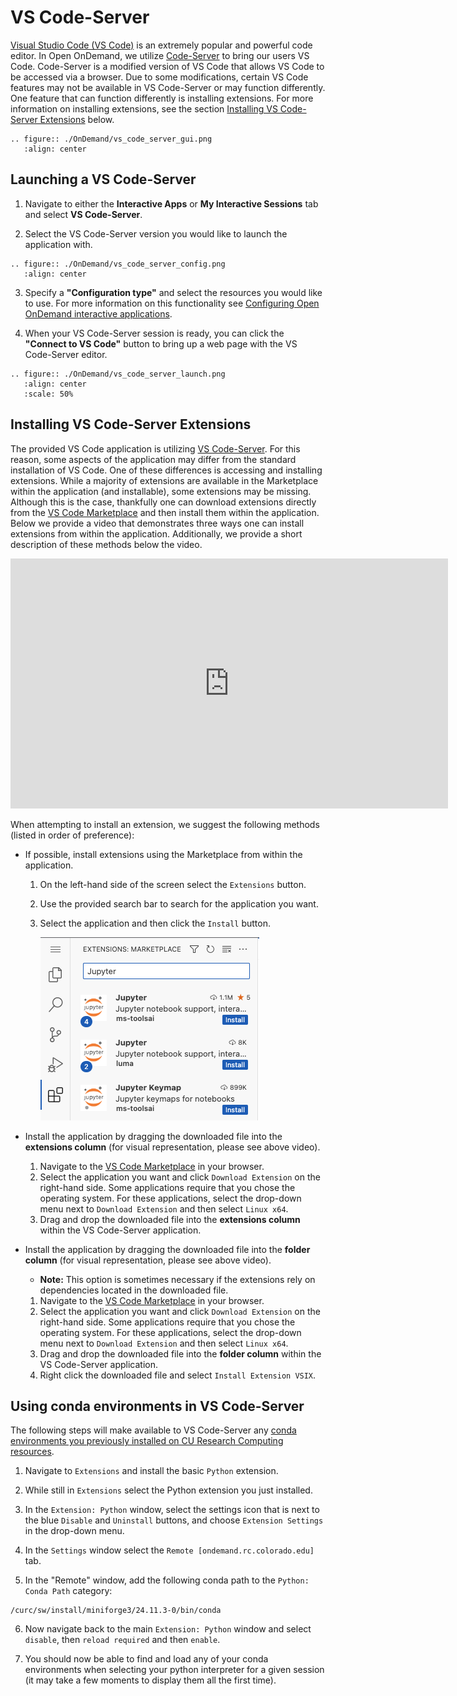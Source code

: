 # VS Code-Server

[Visual Studio Code (VS Code)](https://code.visualstudio.com/) is an extremely popular and powerful code editor. In Open OnDemand, we utilize [Code-Server](https://coder.com/docs/code-server/latest) to bring our users VS Code. Code-Server is a modified version of VS Code that allows VS Code to be accessed via a browser. Due to some modifications, certain VS Code features may not be available in VS Code-Server or may function differently. One feature that can function differently is installing extensions. For more information on installing extensions, see the section [Installing VS Code-Server Extensions](#installing-vs-code-server-extensions) below. 

```{eval-rst}
.. figure:: ./OnDemand/vs_code_server_gui.png
   :align: center
```

## Launching a VS Code-Server

1. Navigate to either the __Interactive Apps__ or __My Interactive Sessions__ tab and select **VS Code-Server**. 

2. Select the VS Code-Server version you would like to launch the application with.

```{eval-rst}
.. figure:: ./OnDemand/vs_code_server_config.png
   :align: center
```

3. Specify a **"Configuration type"** and select the resources you would like to use. For more information on this functionality see [Configuring Open OnDemand interactive applications](./configuring_apps.md). 

4. When your VS Code-Server session is ready, you can click the **"Connect to VS Code"** button to bring up a web page with the VS Code-Server editor. 

```{eval-rst}
.. figure:: ./OnDemand/vs_code_server_launch.png
   :align: center
   :scale: 50%
```

## Installing VS Code-Server Extensions

The provided VS Code application is utilizing [VS Code-Server](https://coder.com/docs/code-server/latest). For this reason, some aspects of the application may differ from the 
standard installation of VS Code. One of these differences is accessing and installing extensions. While a majority of extensions are available in the Marketplace within the 
application (and installable), some extensions may be missing. Although this is the case, thankfully one can download extensions directly from the [VS Code Marketplace](https://marketplace.visualstudio.com/vscode) and then install them within the application. Below we provide a video that demonstrates three ways one can install extensions from within
the application. Additionally, we provide a short description of these methods below the video.


<iframe width="700" height="400" src="https://www.youtube.com/embed/2kgZQmm5TF4?si=NUVzamnXYojcd79e" frameborder="0" allow="autoplay; encrypted-media" allowfullscreen></iframe>


When attempting to install an extension, we suggest the following methods (listed in order of preference):
- If possible, install extensions using the Marketplace from within the application.
    1. On the left-hand side of the screen select the `Extensions` button. 
    2. Use the provided search bar to search for the application you want. 
    3. Select the application and then click the `Install` button.

        ![](OnDemand/vs_code_marketplace_install.png)
        
- Install the application by dragging the downloaded file into the **extensions column** (for visual representation, please see above video).
    1. Navigate to the [VS Code Marketplace](https://marketplace.visualstudio.com/vscode) in your browser.
    2. Select the application you want and click `Download Extension` on the right-hand side. Some applications require that you chose the operating system. For 
    these applications, select the drop-down menu next to `Download Extension` and then select `Linux x64`.
    3. Drag and drop the downloaded file into the **extensions column** within the VS Code-Server application. 
- Install the application by dragging the downloaded file into the **folder column** (for visual representation, please see above video).
    - **Note:** This option is sometimes necessary if the extensions rely on dependencies located in the downloaded file.
    1. Navigate to the [VS Code Marketplace](https://marketplace.visualstudio.com/vscode) in your browser.
    2. Select the application you want and click `Download Extension` on the right-hand side. Some applications require that you chose the operating system. For 
    these applications, select the drop-down menu next to `Download Extension` and then select `Linux x64`.
    3. Drag and drop the downloaded file into the **folder column** within the VS Code-Server application. 
    4. Right click the downloaded file and select `Install Extension VSIX`.

 ## Using conda environments in VS Code-Server

The following steps will make available to VS Code-Server any [conda environments you previously installed on CU Research Computing resources](../software/python.md).

1. Navigate to `Extensions` and install the basic `Python` extension.

2. While still in `Extensions` select the Python extension you just installed.

3. In the `Extension: Python` window, select the settings icon that is next to the blue `Disable` and `Uninstall` buttons, and choose `Extension Settings` in the drop-down menu.

4. In the `Settings` window select the `Remote [ondemand.rc.colorado.edu]` tab.

5. In the "Remote" window, add the following conda path to the `Python: Conda Path` category:
```
/curc/sw/install/miniforge3/24.11.3-0/bin/conda
```
6. Now navigate back to the main `Extension: Python` window and select `disable`, then `reload required` and then `enable`.

7. You should now be able to find and load any of your conda environments when selecting your python interpreter for a given session (it may take a few moments to display them all the first time).

